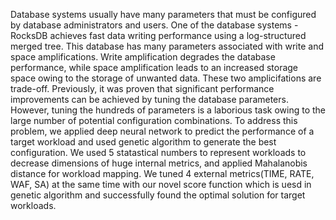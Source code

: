 Database systems usually have many parameters that must be configured by database administrators and users. One of the database systems - RocksDB achieves fast data writing performance using a log-structured merged tree. This database has many parameters associated with write and space amplifications. Write amplification degrades the database performance, while space amplification leads to an increased storage space owing to the storage of unwanted data. These two amplicifations are trade-off. Previously, it was proven that significant performance improvements can be achieved by tuning the database parameters. However, tuning the hundreds of parameters is a laborious task owing to the large number of potential configuration combinations. To address this problem, we applied deep neural network to predict the performance of a target workload and used genetic algorithm to generate the best configuration. We used 5 statastical numbers to represent workloads to decrease dimensions of huge internal metrics, and applied Mahalanobis distance for workload mapping. We tuned 4 external metrics(TIME, RATE, WAF, SA) at the same time with our novel score function which is uesd in genetic algorithm and successfully found the optimal solution for target workloads.

